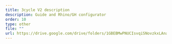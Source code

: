 ```yaml
---
title: 3cycle V2 description
description: Guide and Rhino/GH configurator
order: 10
type: other
file: ""
url: https://drive.google.com/drive/folders/1GBEBMwPNUCIsvqiSNovzkxLAna86kYmV?usp=sharing
---
```

